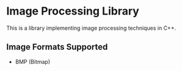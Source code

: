 # Image Processing Library

This is a library implementing image processing techniques in C++.

## Image Formats Supported

* BMP (Bitmap)
